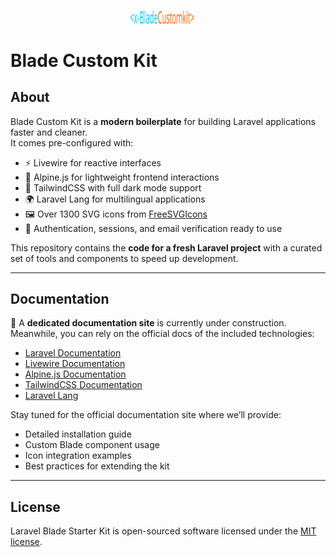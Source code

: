 <p align="center">
  <img src="public/img/blade.svg" alt="Blade Custom Kit Logo" width="120">
</p>

# Blade Custom Kit

## About

Blade Custom Kit is a **modern boilerplate** for building Laravel applications faster and cleaner.  
It comes pre-configured with:

- ⚡ Livewire for reactive interfaces  
- 🎋 Alpine.js for lightweight frontend interactions  
- 🎨 TailwindCSS with full dark mode support  
- 🌍 Laravel Lang for multilingual applications  
- 🖼 Over 1300 SVG icons from [FreeSVGIcons](https://freesvgicons.com)  
- 🔐 Authentication, sessions, and email verification ready to use  

This repository contains the **code for a fresh Laravel project** with a curated set of tools and components to speed up development.

---

## Documentation

📖 A **dedicated documentation site** is currently under construction.  
Meanwhile, you can rely on the official docs of the included technologies:

- [Laravel Documentation](https://laravel.com/docs)  
- [Livewire Documentation](https://livewire.laravel.com)  
- [Alpine.js Documentation](https://alpinejs.dev)  
- [TailwindCSS Documentation](https://tailwindcss.com/docs)  
- [Laravel Lang](https://laravel-lang.com/)  

Stay tuned for the official documentation site where we’ll provide:  
- Detailed installation guide  
- Custom Blade component usage  
- Icon integration examples  
- Best practices for extending the kit  

---

## License

Laravel Blade Starter Kit is open-sourced software licensed under the [MIT license](LICENSE).
